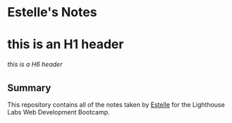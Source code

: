 # Estelle's Notes
# this is an H1 header
###### this is a H6 header
## Summary 

This repository contains all of the notes taken by [Estelle](https://github.com/EstelleWho) for the Lighthouse Labs Web Development Bootcamp.

